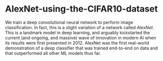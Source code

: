 # AlexNet-using-the-CIFAR10-dataset
We train a deep convolutional neural network to perform image classification. In fact, this is a slight variation of a network called *AlexNet*. This is a landmark model in deep learning, and arguably kickstarted the current (and ongoing, and massive) wave of innovation in modern AI when its results were first presented in 2012. AlexNet was the first real-world demonstration of a *deep* classifier that was trained end-to-end on data and that outperformed all other ML models thus far.
